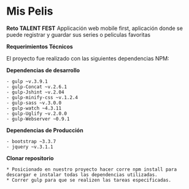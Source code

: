 # Mis Pelis

**Reto TALENT FEST**
Applicación web mobile first, aplicación donde se puede registrar y guardar sus series o peliculas favoritas	

**Requerimientos Técnicos**

El proyecto fue realizado con las siguientes dependencias NPM:

**Dependencias de desarrollo**

	- gulp ~v.3.9.1
	- gulp-Concat ~v.2.6.1 
	- gulp-Jshint ~v.2.04 
	- gulp-minify-css ~v.1.2.4 
	- gulp-sass ~v.3.0.0 
	- gulp-watch ~4.3.11
	- gulp-Uglify ~v.2.0.0
	- gulp-Webserver ~0.9.1

**Dependencias de Producción** 

	- bootstrap ~3.3.7
	- jquery ~v.3.1.1 

**Clonar repositorio**

	* Posicionado en nuestro proyecto hacer corre npm install para descargar e instalar todas las dependencias utilizadas. 
	* Correr gulp para que se realizen las tareas especificadas.
